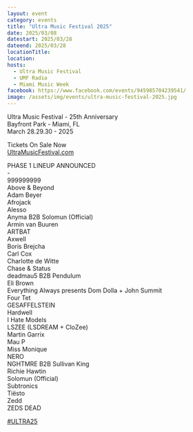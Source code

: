```yaml
---
layout: event
category: events
title: "Ultra Music Festival 2025"
date: 2025/03/08
datestart: 2025/03/28
dateend: 2025/03/28
locationTitle:
location:
hosts:
  - Ultra Music Festival
  - UMF Radio
  - Miami Music Week
facebook: https://www.facebook.com/events/945985704239541/
image: /assets/img/events/ultra-music-festival-2025.jpg
---
```


Ultra Music Festival - 25th Anniversary  
Bayfront Park - Miami, FL  
March 28.29.30 - 2025

Tickets On Sale Now  
[UltraMusicFestival.com](https://l.facebook.com/l.php?u=http%3A%2F%2FUltraMusicFestival.com%2F%3Ffbclid%3DIwZXh0bgNhZW0CMTAAAR2mhnOOWnMOZJxVn288zD_-VzBPpHFoJBv2KHVxaciZRDkU1jv3YGmNcGQ_aem_3bAbP-zfLTMsJzGaTpkyYA&h=AT2iUNaZPgra3177BuwtuXUMbGZyjxGmfRzErVtov8QEj38v8Dzq6z9LbrjXtCNYnLV-2zs5mOlUCqFpdtWkr47tQkcH8oG5CjxhN40G4YMffirXfO6ewOHUXkni9f7G7wxCfk4vCwkm0BGYK_XL1CQ&__tn__=q&c[0]=AT1RE8_HnqsYO9m6Vq_rH7Gll_evQX-ZjB4u4ubiLxSz_-QUXeyKsQrqATIUWenep1HVhd0oFwvB-8TUQRS5KJZQabTaeUayuW6_RvULf9FSh4TAvQjVbpKq4fNdG3bk4gog2GjWCiYR_zysn2Lv9tPzG_OQAC7YnIiooA)

PHASE 1 LINEUP ANNOUNCED  
\-  
999999999  
Above & Beyond  
Adam Beyer  
Afrojack  
Alesso  
Anyma B2B Solomun (Official)  
Armin van Buuren  
ARTBAT  
Axwell  
Boris Brejcha  
Carl Cox  
Charlotte de Witte  
Chase & Status  
deadmau5 B2B Pendulum  
Eli Brown  
Everything Always presents Dom Dolla + John Summit  
Four Tet  
GESAFFELSTEIN  
Hardwell  
I Hate Models  
LSZEE (LSDREAM + CloZee)  
Martin Garrix  
Mau P  
Miss Monique  
NERO  
NGHTMRE B2B Sullivan King  
Richie Hawtin  
Solomun (Official)  
Subtronics  
Tiësto  
Zedd  
ZEDS DEAD

[#ULTRA25](https://www.facebook.com/hashtag/ultra25?__eep__=6&__cft__[0]=AZXUpAN0Z71HC9KATUboUAC_QXAwTg_SuD5SeZ6Rt0pT-jSh1cHrNhezFK3pIvzPcd8LR-Jc417lugwLuDTDe4YQz__HEDyB7Fgqzhpe01irDGSMtmDFyp971h0i4Z5b1yIMSDFCHMMNSniLAcH0YIbe&__tn__=q)
